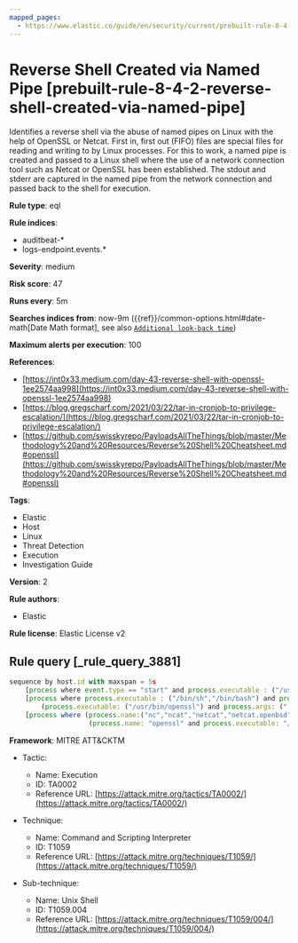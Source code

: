 ```yaml
---
mapped_pages:
  - https://www.elastic.co/guide/en/security/current/prebuilt-rule-8-4-2-reverse-shell-created-via-named-pipe.html
---
```


# Reverse Shell Created via Named Pipe [prebuilt-rule-8-4-2-reverse-shell-created-via-named-pipe]

Identifies a reverse shell via the abuse of named pipes on Linux with the help of OpenSSL or Netcat. First in, first out (FIFO) files are special files for reading and writing to by Linux processes. For this to work, a named pipe is created and passed to a Linux shell where the use of a network connection tool such as Netcat or OpenSSL has been established. The stdout and stderr are captured in the named pipe from the network connection and passed back to the shell for execution.

**Rule type**: eql

**Rule indices**:

* auditbeat-*
* logs-endpoint.events.*

**Severity**: medium

**Risk score**: 47

**Runs every**: 5m

**Searches indices from**: now-9m ({{ref}}/common-options.html#date-math[Date Math format], see also [`Additional look-back time`](docs-content://solutions/security/detect-and-alert/create-detection-rule.md#rule-schedule))

**Maximum alerts per execution**: 100

**References**:

* [https://int0x33.medium.com/day-43-reverse-shell-with-openssl-1ee2574aa998](https://int0x33.medium.com/day-43-reverse-shell-with-openssl-1ee2574aa998)
* [https://blog.gregscharf.com/2021/03/22/tar-in-cronjob-to-privilege-escalation/](https://blog.gregscharf.com/2021/03/22/tar-in-cronjob-to-privilege-escalation/)
* [https://github.com/swisskyrepo/PayloadsAllTheThings/blob/master/Methodology%20and%20Resources/Reverse%20Shell%20Cheatsheet.md#openssl](https://github.com/swisskyrepo/PayloadsAllTheThings/blob/master/Methodology%20and%20Resources/Reverse%20Shell%20Cheatsheet.md#openssl)

**Tags**:

* Elastic
* Host
* Linux
* Threat Detection
* Execution
* Investigation Guide

**Version**: 2

**Rule authors**:

* Elastic

**Rule license**: Elastic License v2

## Rule query [_rule_query_3881]

```js
sequence by host.id with maxspan = 5s
    [process where event.type == "start" and process.executable : ("/usr/bin/mkfifo","/usr/bin/mknod") and process.args:("/tmp/*","$*")]
    [process where process.executable : ("/bin/sh","/bin/bash") and process.args:("-i") or
        (process.executable: ("/usr/bin/openssl") and process.args: ("-connect"))]
    [process where (process.name:("nc","ncat","netcat","netcat.openbsd","netcat.traditional") or
                    (process.name: "openssl" and process.executable: "/usr/bin/openssl"))]
```

**Framework**: MITRE ATT&CKTM

* Tactic:

    * Name: Execution
    * ID: TA0002
    * Reference URL: [https://attack.mitre.org/tactics/TA0002/](https://attack.mitre.org/tactics/TA0002/)

* Technique:

    * Name: Command and Scripting Interpreter
    * ID: T1059
    * Reference URL: [https://attack.mitre.org/techniques/T1059/](https://attack.mitre.org/techniques/T1059/)

* Sub-technique:

    * Name: Unix Shell
    * ID: T1059.004
    * Reference URL: [https://attack.mitre.org/techniques/T1059/004/](https://attack.mitre.org/techniques/T1059/004/)




